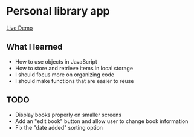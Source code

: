 # Personal library app

[Live Demo](https://ben-casson.github.io/library/)


## What I learned
* How to use objects in JavaScript
* How to store and retrieve items in local storage
* I should focus more on organizing code
* I should make functions that are easier to reuse

## TODO
* Display books properly on smaller screens
* Add an "edit book" button and allow user to change book information
* Fix the "date added" sorting option
